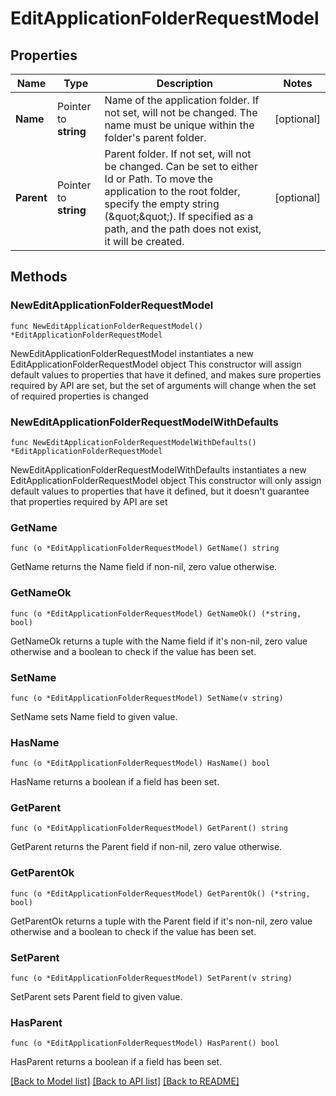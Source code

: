 # EditApplicationFolderRequestModel

## Properties

Name | Type | Description | Notes
------------ | ------------- | ------------- | -------------
**Name** | Pointer to **string** | Name of the application folder.  If not set, will not be changed.  The name must be unique within the folder&#39;s parent folder. | [optional] 
**Parent** | Pointer to **string** | Parent folder.  If not set, will not be changed.  Can be set to either Id or Path.  To move the application to the root folder, specify the empty string (\&quot;\&quot;).  If specified as a path, and the path does not exist, it will be created. | [optional] 

## Methods

### NewEditApplicationFolderRequestModel

`func NewEditApplicationFolderRequestModel() *EditApplicationFolderRequestModel`

NewEditApplicationFolderRequestModel instantiates a new EditApplicationFolderRequestModel object
This constructor will assign default values to properties that have it defined,
and makes sure properties required by API are set, but the set of arguments
will change when the set of required properties is changed

### NewEditApplicationFolderRequestModelWithDefaults

`func NewEditApplicationFolderRequestModelWithDefaults() *EditApplicationFolderRequestModel`

NewEditApplicationFolderRequestModelWithDefaults instantiates a new EditApplicationFolderRequestModel object
This constructor will only assign default values to properties that have it defined,
but it doesn't guarantee that properties required by API are set

### GetName

`func (o *EditApplicationFolderRequestModel) GetName() string`

GetName returns the Name field if non-nil, zero value otherwise.

### GetNameOk

`func (o *EditApplicationFolderRequestModel) GetNameOk() (*string, bool)`

GetNameOk returns a tuple with the Name field if it's non-nil, zero value otherwise
and a boolean to check if the value has been set.

### SetName

`func (o *EditApplicationFolderRequestModel) SetName(v string)`

SetName sets Name field to given value.

### HasName

`func (o *EditApplicationFolderRequestModel) HasName() bool`

HasName returns a boolean if a field has been set.

### GetParent

`func (o *EditApplicationFolderRequestModel) GetParent() string`

GetParent returns the Parent field if non-nil, zero value otherwise.

### GetParentOk

`func (o *EditApplicationFolderRequestModel) GetParentOk() (*string, bool)`

GetParentOk returns a tuple with the Parent field if it's non-nil, zero value otherwise
and a boolean to check if the value has been set.

### SetParent

`func (o *EditApplicationFolderRequestModel) SetParent(v string)`

SetParent sets Parent field to given value.

### HasParent

`func (o *EditApplicationFolderRequestModel) HasParent() bool`

HasParent returns a boolean if a field has been set.


[[Back to Model list]](../README.md#documentation-for-models) [[Back to API list]](../README.md#documentation-for-api-endpoints) [[Back to README]](../README.md)


